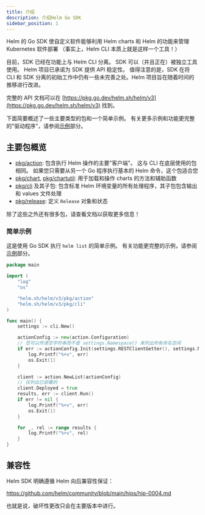```yaml
---
title: 介绍
description: 介绍Helm Go SDK
sidebar_position: 1
---
```


Helm 的 Go SDK 使自定义软件能够利用 Helm charts 和 Helm 的功能来管理 Kubernetes 软件部署
（事实上，Helm CLI 本质上就是这样一个工具！）

目前，SDK 已经在功能上与 Helm CLI 分离。
SDK 可以（并且正在）被独立工具使用。
Helm 项目已承诺为 SDK 提供 API 稳定性。
值得注意的是，SDK 在将 CLI 和 SDK 分离的初始工作中仍有一些未完善之处。Helm 项目旨在随着时间的推移进行改进。

完整的 API 文档可以在 [https://pkg.go.dev/helm.sh/helm/v3](https://pkg.go.dev/helm.sh/helm/v3) 找到。

下面简要概述了一些主要类型的包和一个简单示例。
有关更多示例和功能更完整的"驱动程序"，请参阅[示例](/sdk/examples.mdx)部分。

## 主要包概览

- [pkg/action](https://pkg.go.dev/helm.sh/helm/v3/pkg/action):
  包含执行 Helm 操作的主要"客户端"。
  这与 CLI 在底层使用的包相同。
  如果您只需要从另一个 Go 程序执行基本的 Helm 命令，这个包适合您
- [pkg/chart](https://pkg.go.dev/helm.sh/helm/v3/pkg/chart), [pkg/chartutil](https://pkg.go.dev/helm.sh/helm/v3/pkg/chartutil):
  用于加载和操作 charts 的方法和辅助函数
- [pkg/cli](https://pkg.go.dev/helm.sh/helm/v3/pkg/cli) 及其子包:
  包含标准 Helm 环境变量的所有处理程序，其子包包含输出和 values 文件处理
- [pkg/release](https://pkg.go.dev/helm.sh/helm/v3/pkg/release):
  定义 `Release` 对象和状态

除了这些之外还有很多包，请查看文档以获取更多信息！

### 简单示例
这是使用 Go SDK 执行 `helm list` 的简单示例。
有关功能更完整的示例，请参阅[示例](/sdk/examples.mdx)部分。

```go
package main

import (
    "log"
    "os"

    "helm.sh/helm/v3/pkg/action"
    "helm.sh/helm/v3/pkg/cli"
)

func main() {
    settings := cli.New()

    actionConfig := new(action.Configuration)
    // 您可以传递空字符串而不是 settings.Namespace() 来列出所有命名空间
    if err := actionConfig.Init(settings.RESTClientGetter(), settings.Namespace(), os.Getenv("HELM_DRIVER"), log.Printf); err != nil {
        log.Printf("%+v", err)
        os.Exit(1)
    }

    client := action.NewList(actionConfig)
    // 仅列出已部署的
    client.Deployed = true
    results, err := client.Run()
    if err != nil {
        log.Printf("%+v", err)
        os.Exit(1)
    }

    for _, rel := range results {
        log.Printf("%+v", rel)
    }
}

```

## 兼容性

Helm SDK 明确遵循 Helm 向后兼容性保证：

<https://github.com/helm/community/blob/main/hips/hip-0004.md>

也就是说，破坏性更改只会在主要版本中进行。

